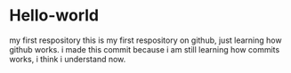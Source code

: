 # Hello-world
my first respository
this is my first respository on github, just learning how github works. i made this commit because i am still learning how commits works, i think i understand now.

